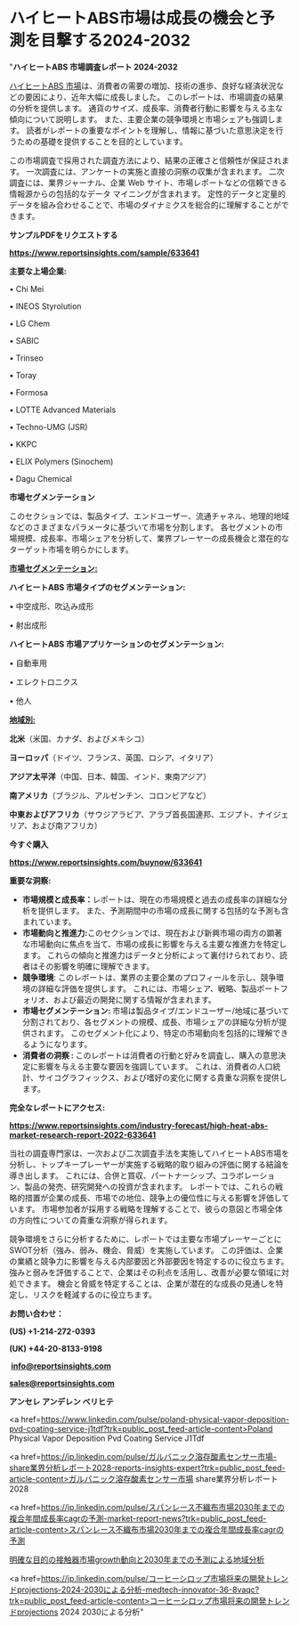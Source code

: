 # ハイヒートABS市場は成長の機会と予測を目撃する2024-2032

"<strong>ハイヒートABS 市場調査レポート 2024-2032</strong>

<a href=https://www.reportsinsights.com/sample/633641>ハイヒートABS 市場</a>は、消費者の需要の増加、技術の進歩、良好な経済状況などの要因により、近年大幅に成長しました。 このレポートは、市場調査の結果の分析を提供します。 通貨のサイズ、成長率、消費者行動に影響を与える主な傾向について説明します。 また、主要企業の競争環境と市場シェアも強調します。 読者がレポートの重要なポイントを理解し、情報に基づいた意思決定を行うための基礎を提供することを目的としています。

この市場調査で採用された調査方法により、結果の正確さと信頼性が保証されます。 一次調査には、アンケートの実施と直接の洞察の収集が含まれます。 二次調査には、業界ジャーナル、企業 Web サイト、市場レポートなどの信頼できる情報源からの包括的なデータ マイニングが含まれます。 定性的データと定量的データを組み合わせることで、市場のダイナミクスを総合的に理解することができます。

<strong><b>サンプルPDFをリクエストする</b></strong>

<a href=https://www.reportsinsights.com/sample/633641><strong><u>https://www.reportsinsights.com/sample/633641</u></strong></a>

<strong>主要な上場企業:</strong>

• Chi Mei

• INEOS Styrolution

• LG Chem

• SABIC

• Trinseo

• Toray

• Formosa

• LOTTE Advanced Materials

• Techno-UMG (JSR)

• KKPC

• ELIX Polymers (Sinochem)

• Dagu Chemical

<strong>市場セグメンテーション</strong>

このセクションでは、製品タイプ、エンドユーザー、流通チャネル、地理的地域などのさまざまなパラメータに基づいて市場を分割します。 各セグメントの市場規模、成長率、市場シェアを分析して、業界プレーヤーの成長機会と潜在的なターゲット市場を明らかにします。

<strong><u>市場セグメンテーション</u></strong><strong><u>:</u></strong>

<strong>ハイヒートABS 市場タイプのセグメンテーション:</strong>

• 中空成形、吹込み成形

• 射出成形

<strong>ハイヒートABS 市場アプリケーションのセグメンテーション:</strong>

• 自動車用

• エレクトロニクス

• 他人

<strong><u>地域別</u></strong><strong><u>:</u></strong>

<strong>北米</strong>（米国、カナダ、およびメキシコ）

<strong>ヨーロッパ</strong>（ドイツ、フランス、英国、ロシア、イタリア）

<strong>アジア太平洋</strong>（中国、日本、韓国、インド、東南アジア）

<strong>南アメリカ</strong>（ブラジル、アルゼンチン、コロンビアなど）

<strong>中東およびアフリカ</strong>（サウジアラビア、アラブ首長国連邦、エジプト、ナイジェリア、および南アフリカ）

<strong>今すぐ購入</strong>

<a href=https://www.reportsinsights.com/buynow/633641><strong><u>https://www.reportsinsights.com/buynow/633641</u></strong></a>

<strong>重要な洞察:</strong>
<ul>
  <li><strong>市場規模と成長率：</strong>レポートは、現在の市場規模と過去の成長率の詳細な分析を提供します。 また、予測期間中の市場の成長に関する包括的な予測も含まれています。</li>
  <li><strong>市場動向と推進力:</strong>このセクションでは、現在および新興市場の両方の顕著な市場動向に焦点を当て、市場の成長に影響を与える主要な推進力を特定します。 これらの傾向と推進力はデータと分析によって裏付けられており、読者はその影響を明確に理解できます。</li>
  <li><strong>競争環境</strong>: このレポートは、業界の主要企業のプロフィールを示し、競争環境の詳細な評価を提供します。 これには、市場シェア、戦略、製品ポートフォリオ、および最近の開発に関する情報が含まれます。</li>
  <li><strong>市場セグメンテーション: </strong>市場は製品タイプ/エンドユーザー/地域に基づいて分割されており、各セグメントの規模、成長、市場シェアの詳細な分析が提供されます。 このセグメント化により、特定の市場動向を包括的に理解できるようになります。</li>
  <li><strong>消費者の洞察 : </strong>このレポートは消費者の行動と好みを調査し、購入の意思決定に影響を与える主要な要因を強調しています。 これは、消費者の人口統計、サイコグラフィックス、および嗜好の変化に関する貴重な洞察を提供します。</li>
</ul>
<strong>完全なレポートにアクセス:</strong>

<a href=https://www.reportsinsights.com/industry-forecast/high-heat-abs-market-research-report-2022-633641><strong><u><b>https://www.reportsinsights.com/industry-forecast/high-heat-abs-market-research-report-2022-633641</b></u></strong></a>

当社の調査専門家は、一次および二次調査手法を実施してハイヒートABS市場を分析し、トップキープレーヤーが実施する戦略的取り組みの評価に関する結論を導き出します。 これには、合併と買収、パートナーシップ、コラボレーション、製品の発売、研究開発への投資が含まれます。 レポートでは、これらの戦略的措置が企業の成長、市場での地位、競争上の優位性に与える影響を評価しています。 市場参加者が採用する戦略を理解することで、彼らの意図と市場全体の方向性についての貴重な洞察が得られます。

競争環境をさらに分析するために、レポートでは主要な市場プレーヤーごとにSWOT分析（強み、弱み、機会、脅威）を実施しています。 この評価は、企業の業績と競争力に影響を与える内部要因と外部要因を特定するのに役立ちます。 強みと弱みを評価することで、企業はその利点を活用し、改善が必要な領域に対処できます。 機会と脅威を特定することは、企業が潜在的な成長の見通しを特定し、リスクを軽減するのに役立ちます。

<strong>お問い合わせ：</strong>

<strong>(US) +1-214-272-0393</strong>

<strong>(UK) +44-20-8133-9198</strong>

<strong> </strong><a href=info@reportsinsights.com><strong><u>info@reportsinsights.com</u></strong></a>

<a href=sales@reportsinsights.com><strong><u>sales@reportsinsights.com</u></strong></a>

<strong>アンセレ アンデレン ベリヒテ</strong>

<a href=https://www.linkedin.com/pulse/poland-physical-vapor-deposition-pvd-coating-service-j1tdf?trk=public_post_feed-article-content>Poland Physical Vapor Deposition Pvd Coating Service J1Tdf</a>

<a href=https://jp.linkedin.com/pulse/ガルバニック溶存酸素センサー市場-share業界分析レポート2028-reports-insights-expert?trk=public_post_feed-article-content>ガルバニック溶存酸素センサー市場 share業界分析レポート2028</a>

<a href=https://jp.linkedin.com/pulse/スパンレース不織布市場2030年までの複合年間成長率cagrの予測-market-report-news?trk=public_post_feed-article-content>スパンレース不織布市場2030年までの複合年間成長率cagrの予測</a>

<a href=https://www.linkedin.com/pulse/明確な目的の接触器市場growth動向と2030年までの予測による地域分析-healthscope-news-245-ibtzf/>明確な目的の接触器市場growth動向と2030年までの予測による地域分析</a>

<a href=https://jp.linkedin.com/pulse/コーヒーシロップ市場将来の開発トレンドprojections-2024-2030による分析-medtech-innovator-36-8vaqc?trk=public_post_feed-article-content>コーヒーシロップ市場将来の開発トレンドprojections 2024 2030による分析</a>"
